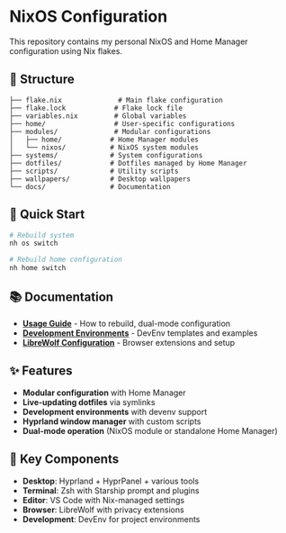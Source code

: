 # NixOS Configuration

This repository contains my personal NixOS and Home Manager configuration using Nix flakes.

## 📁 Structure

```
├── flake.nix              # Main flake configuration
├── flake.lock            # Flake lock file
├── variables.nix         # Global variables
├── home/                 # User-specific configurations
├── modules/              # Modular configurations
│   ├── home/            # Home Manager modules
│   └── nixos/           # NixOS system modules
├── systems/             # System configurations
├── dotfiles/            # Dotfiles managed by Home Manager
├── scripts/             # Utility scripts
├── wallpapers/          # Desktop wallpapers
└── docs/                # Documentation
```

## 🚀 Quick Start

```bash
# Rebuild system
nh os switch

# Rebuild home configuration
nh home switch
```

## 📚 Documentation

- **[Usage Guide](docs/usage.md)** - How to rebuild, dual-mode configuration
- **[Development Environments](docs/development.md)** - DevEnv templates and examples
- **[LibreWolf Configuration](docs/librewolf.md)** - Browser extensions and setup

## ✨ Features

- **Modular configuration** with Home Manager
- **Live-updating dotfiles** via symlinks  
- **Development environments** with devenv support
- **Hyprland window manager** with custom scripts
- **Dual-mode operation** (NixOS module or standalone Home Manager)

## 🔧 Key Components

- **Desktop**: Hyprland + HyprPanel + various tools
- **Terminal**: Zsh with Starship prompt and plugins
- **Editor**: VS Code with Nix-managed settings
- **Browser**: LibreWolf with privacy extensions
- **Development**: DevEnv for project environments
